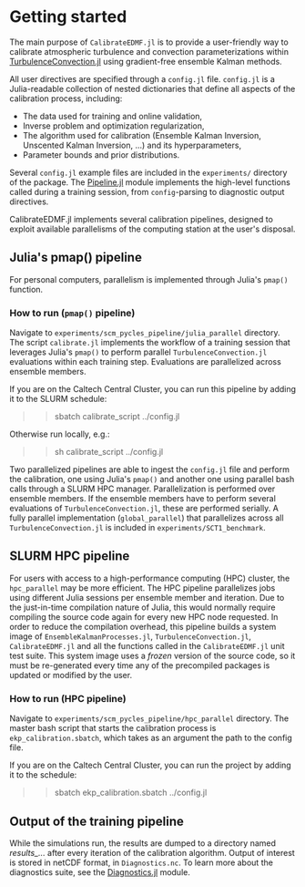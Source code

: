# Getting started

The main purpose of `CalibrateEDMF.jl` is to provide a user-friendly way to calibrate atmospheric turbulence and convection parameterizations within [TurbulenceConvection.jl](https://github.com/CliMA/TurbulenceConvection.jl) using gradient-free ensemble Kalman methods.

All user directives are specified through a `config.jl` file. `config.jl` is a Julia-readable collection of nested dictionaries that define all aspects of the calibration process, including:

 - The data used for training and online validation,
 - Inverse problem and optimization regularization,
 - The algorithm used for calibration (Ensemble Kalman Inversion, Unscented Kalman Inversion, ...) and its hyperparameters,
 - Parameter bounds and prior distributions.

Several `config.jl` example files are included in the `experiments/` directory of the package. The [Pipeline.jl](https://clima.github.io/CalibrateEDMF.jl/dev/API/Pipeline/) module implements the high-level functions called during a training session, from `config`-parsing to diagnostic output directives.

CalibrateEDMF.jl implements several calibration pipelines, designed to exploit available parallelisms of the computing station at the user's disposal.

## Julia's pmap() pipeline

For personal computers, parallelism is implemented through Julia's `pmap()` function.

### How to run (`pmap()` pipeline)

Navigate to `experiments/scm_pycles_pipeline/julia_parallel` directory. The script `calibrate.jl` implements the workflow of a training session that leverages Julia's `pmap()` to perform parallel `TurbulenceConvection.jl` evaluations within each training step. Evaluations are parallelized across ensemble members. 

If you are on the Caltech Central Cluster, you can run this pipeline by adding it to the SLURM schedule:

  >> sbatch calibrate_script ../config.jl

Otherwise run locally, e.g.:

>> sh calibrate_script ../config.jl

Two parallelized pipelines are able to ingest the `config.jl` file and perform the calibration, one using Julia's `pmap()` and another one using parallel bash calls through a SLURM HPC manager. Parallelization is performed over ensemble members. If the ensemble members have to perform several evaluations of `TurbulenceConvection.jl`, these are performed serially. A fully parallel implementation (`global_parallel`) that parallelizes across all `TurbulenceConvection.jl` is included in `experiments/SCT1_benchmark`.

## SLURM HPC pipeline

For users with access to a high-performance computing (HPC) cluster, the `hpc_parallel` may be more efficient. The HPC pipeline parallelizes jobs using different Julia sessions per ensemble member and iteration. Due to the just-in-time compilation nature of Julia, this would normally require compiling the source code again for every new HPC node requested. In order to reduce the compilation overhead, this pipeline builds a system image of `EnsembleKalmanProcesses.jl`, `TurbulenceConvection.jl`, `CalibrateEDMF.jl` and all the functions called in the `CalibrateEDMF.jl` unit test suite. This system image uses a *frozen* version of the source code, so it must be re-generated every time any of the precompiled packages is updated or modified by the user.

### How to run (HPC pipeline)

Navigate to `experiments/scm_pycles_pipeline/hpc_parallel` directory. The master bash script that starts the calibration process is `ekp_calibration.sbatch`, which takes as an argument the path to the config file.

If you are on the Caltech Central Cluster, you can run the project by adding it to the schedule:

  >> sbatch ekp_calibration.sbatch ../config.jl

## Output of the training pipeline

While the simulations run, the results are dumped to a directory named *results_...* after every iteration of the calibration algorithm. Output of interest is stored in netCDF format, in `Diagnostics.nc`. To learn more about the diagnostics suite, see the [Diagnostics.jl](https://clima.github.io/CalibrateEDMF.jl/dev/API/Diagnostics/) module.

